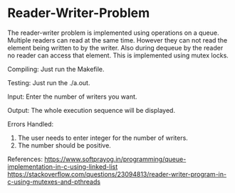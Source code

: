 # Reader-Writer-Problem
The reader-writer problem is implemented using operations on a queue. Multiple readers can read at the same time. However they can not read the element being written to by the writer. Also during dequeue by the reader no reader can access that element. This is implemented using mutex locks.

Compiling: Just run the Makefile.

Testing: Just run the ./a.out.

Input: Enter the number of writers you want.

Output: The whole execution sequence will be displayed.

Errors Handled: 
1) The user needs to enter integer for the number of writers.
2) The number should be positive.

References: https://www.softprayog.in/programming/queue-implementation-in-c-using-linked-list
https://stackoverflow.com/questions/23094813/reader-writer-program-in-c-using-mutexes-and-pthreads
